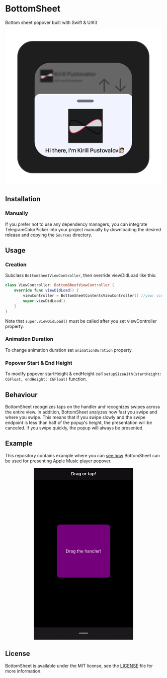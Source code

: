 # BottomSheet
Bottom sheet popover built with Swift & UIKit

<p align="center">  
<img src = "Assets/Logo.png" />

## Installation

### Manually
If you prefer not to use any dependency managers, you can integrate TelegramColorPicker into your project manually by downloading the desired release and copying the `Sources` directory.

## Usage

### Creation
Subclass `BottomSheetViewController`, then override viewDidLoad like this:
```swift
class ViewController: BottomSheetViewController {
    override func viewDidLoad() {
        viewController = BottomSheetContentsViewController() //your view controller
        super.viewDidLoad()
    }
}
```
Note that `super.viewDidLoad()` must be called after you set viewController property.

### Animation Duration
To change animation duration set `animationDuration` property.

### Popover Start & End Height
To modify popover startHeight & endHeight call `setupSizeWith(startHeight: CGFloat, endHeight: CGFloat)` function.

## Behaviour
BottomSheet recognizes taps on the handler and recognizes swipes across the entire view.
In addition, BottomSheet analyzes how fast you swipe and where you swipe. This means that if you swipe slowly and the swipe endpoint is less than half of the popup's height, the presentation will be canceled. If you swipe quickly, the popup will always be presented.

## Example
This repository contains example where you can [see how](Example/ViewController.swift) BottomSheet can be used for presenting Apple Music player popover.
<p align="center">  
<img src = "Assets/Demo.gif" />
</p>

## License
BottomSheet is available under the MIT license, see the [LICENSE](LICENSE) file for more information.
